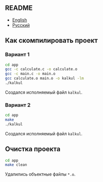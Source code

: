 ## README

- [English](README.md)
- [Русский](README-ru.md)

## Как скомпилировать проект

### Вариант 1

```bash
cd app
gcc -c calculate.c -o calculate.o
gcc -c main.c -o main.o
gcc calculate.o main.o -o kalkul -lm
./kalkul
```

Создался исполняемый файл `kalkul`.

### Вариант 2

```bash
cd app
make
./kalkul
```

Создался исполняемый файл `kalkul`.

## Очистка проекта

```bash
cd app
make clean
```

Удалились объектные файлы `*.o`.
